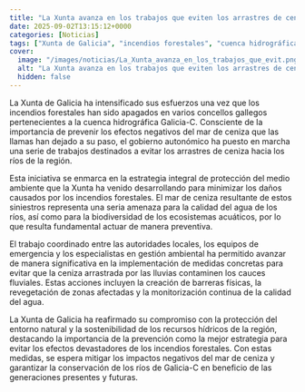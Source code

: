 ```yaml
---
title: "La Xunta avanza en los trabajos que eviten los arrastres de ceniza de los incendios a los ríos"
date: 2025-09-02T13:15:12+0000
categories: [Noticias]
tags: ["Xunta de Galicia", "incendios forestales", "cuenca hidrográfica", "mar de ceniza", "ríos", "protección del medio ambiente", "gestión ambiental."]
cover:
  image: "/images/noticias/La_Xunta_avanza_en_los_trabajos_que_evit.png"
  alt: "La Xunta avanza en los trabajos que eviten los arrastres de ceniza de los incendios a los ríos"
  hidden: false
---
```


La Xunta de Galicia ha intensificado sus esfuerzos una vez que los incendios forestales han sido apagados en varios concellos gallegos pertenecientes a la cuenca hidrográfica Galicia-C. Consciente de la importancia de prevenir los efectos negativos del mar de ceniza que las llamas han dejado a su paso, el gobierno autonómico ha puesto en marcha una serie de trabajos destinados a evitar los arrastres de ceniza hacia los ríos de la región.

Esta iniciativa se enmarca en la estrategia integral de protección del medio ambiente que la Xunta ha venido desarrollando para minimizar los daños causados por los incendios forestales. El mar de ceniza resultante de estos siniestros representa una seria amenaza para la calidad del agua de los ríos, así como para la biodiversidad de los ecosistemas acuáticos, por lo que resulta fundamental actuar de manera preventiva.

El trabajo coordinado entre las autoridades locales, los equipos de emergencia y los especialistas en gestión ambiental ha permitido avanzar de manera significativa en la implementación de medidas concretas para evitar que la ceniza arrastrada por las lluvias contaminen los cauces fluviales. Estas acciones incluyen la creación de barreras físicas, la revegetación de zonas afectadas y la monitorización continua de la calidad del agua.

La Xunta de Galicia ha reafirmado su compromiso con la protección del entorno natural y la sostenibilidad de los recursos hídricos de la región, destacando la importancia de la prevención como la mejor estrategia para evitar los efectos devastadores de los incendios forestales. Con estas medidas, se espera mitigar los impactos negativos del mar de ceniza y garantizar la conservación de los ríos de Galicia-C en beneficio de las generaciones presentes y futuras.
